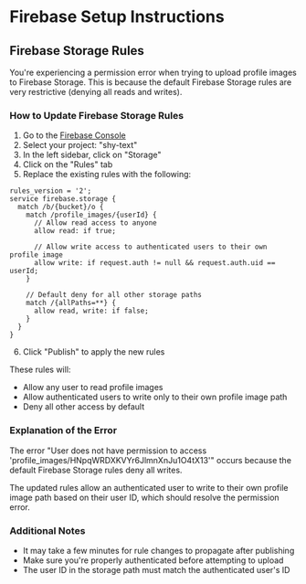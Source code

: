 # Firebase Setup Instructions

## Firebase Storage Rules

You're experiencing a permission error when trying to upload profile images to Firebase Storage. This is because the default Firebase Storage rules are very restrictive (denying all reads and writes).

### How to Update Firebase Storage Rules

1. Go to the [Firebase Console](https://console.firebase.google.com/)
2. Select your project: "shy-text"
3. In the left sidebar, click on "Storage"
4. Click on the "Rules" tab
5. Replace the existing rules with the following:

```
rules_version = '2';
service firebase.storage {
  match /b/{bucket}/o {
    match /profile_images/{userId} {
      // Allow read access to anyone
      allow read: if true;

      // Allow write access to authenticated users to their own profile image
      allow write: if request.auth != null && request.auth.uid == userId;
    }

    // Default deny for all other storage paths
    match /{allPaths=**} {
      allow read, write: if false;
    }
  }
}
```

6. Click "Publish" to apply the new rules

These rules will:

- Allow any user to read profile images
- Allow authenticated users to write only to their own profile image path
- Deny all other access by default

### Explanation of the Error

The error "User does not have permission to access 'profile_images/HNpqWRDXKVYr6JlmnXnJu1O4tX13'" occurs because the default Firebase Storage rules deny all writes.

The updated rules allow an authenticated user to write to their own profile image path based on their user ID, which should resolve the permission error.

### Additional Notes

- It may take a few minutes for rule changes to propagate after publishing
- Make sure you're properly authenticated before attempting to upload
- The user ID in the storage path must match the authenticated user's ID
